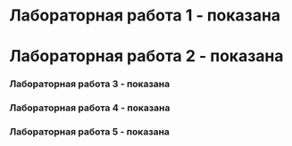 <h1>Лабораторная работа 1 - показана</h1>
<h1>Лабораторная работа 2 - показана</h1>
<h3>Лабораторная работа 3 - показана</h3>
<h3>Лабораторная работа 4 - показана</h3>
<h3>Лабораторная работа 5 - показана</h3>
